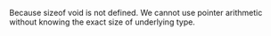 Because sizeof void is not defined. We cannot use pointer arithmetic without knowing the exact size of underlying type.
